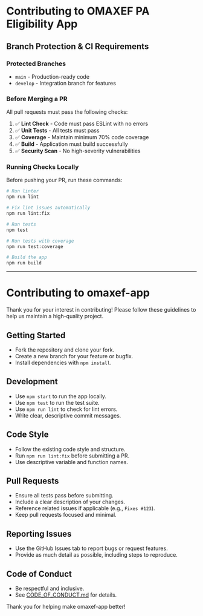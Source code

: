 # Contributing to OMAXEF PA Eligibility App

## Branch Protection & CI Requirements

### Protected Branches
- `main` - Production-ready code
- `develop` - Integration branch for features

### Before Merging a PR

All pull requests must pass the following checks:

1. ✅ **Lint Check** - Code must pass ESLint with no errors
2. ✅ **Unit Tests** - All tests must pass
3. ✅ **Coverage** - Maintain minimum 70% code coverage
4. ✅ **Build** - Application must build successfully
5. ✅ **Security Scan** - No high-severity vulnerabilities

### Running Checks Locally

Before pushing your PR, run these commands:

```bash
# Run linter
npm run lint

# Fix lint issues automatically
npm run lint:fix

# Run tests
npm test

# Run tests with coverage
npm run test:coverage

# Build the app
npm run build
```

---

# Contributing to omaxef-app

Thank you for your interest in contributing! Please follow these guidelines to help us maintain a high-quality project.

## Getting Started
- Fork the repository and clone your fork.
- Create a new branch for your feature or bugfix.
- Install dependencies with `npm install`.

## Development
- Use `npm start` to run the app locally.
- Use `npm test` to run the test suite.
- Use `npm run lint` to check for lint errors.
- Write clear, descriptive commit messages.

## Code Style
- Follow the existing code style and structure.
- Run `npm run lint:fix` before submitting a PR.
- Use descriptive variable and function names.

## Pull Requests
- Ensure all tests pass before submitting.
- Include a clear description of your changes.
- Reference related issues if applicable (e.g., `Fixes #123`).
- Keep pull requests focused and minimal.

## Reporting Issues
- Use the GitHub Issues tab to report bugs or request features.
- Provide as much detail as possible, including steps to reproduce.

## Code of Conduct
- Be respectful and inclusive.
- See [CODE_OF_CONDUCT.md](CODE_OF_CONDUCT.md) for details.

Thank you for helping make omaxef-app better!
